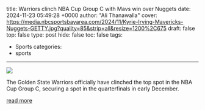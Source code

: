 title: Warriors clinch NBA Cup Group C with Mavs win over Nuggets
date: 2024-11-23 05:49:28 +0000
author: "Ali Thanawalla"
cover: https://media.nbcsportsbayarea.com/2024/11/Kyrie-Irving-Mavericks-Nuggets-GETTY.jpg?quality=85&strip=all&resize=1200%2C675
draft: false
top: false
type: post
hide: false
toc: false
tags:
  - Sports
categories:
  - sports
---

![](https://media.nbcsportsbayarea.com/2024/11/Kyrie-Irving-Mavericks-Nuggets-GETTY.jpg?quality=85&strip=all&resize=1200%2C675)

The Golden State Warriors officially have clinched the top spot in the NBA Cup Group C, securing a spot in the quarterfinals in early December.

[read more](https://www.nbcsportsbayarea.com/nba/golden-state-warriors/nba-cup-group-clinch-dallas-mavericks/1806939/)
